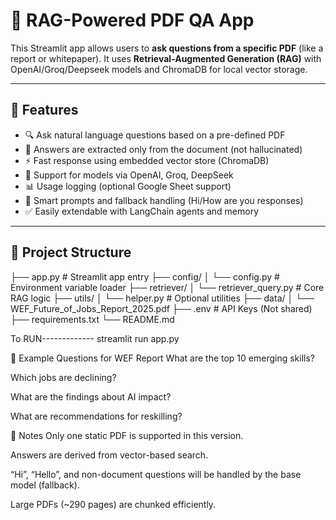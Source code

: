 # 📄 RAG-Powered PDF QA App

This Streamlit app allows users to **ask questions from a specific PDF** (like a report or whitepaper). It uses **Retrieval-Augmented Generation (RAG)** with OpenAI/Groq/Deepseek models and ChromaDB for local vector storage.

---

## 🚀 Features

- 🔍 Ask natural language questions based on a pre-defined PDF
- 🧠 Answers are extracted only from the document (not hallucinated)
- ⚡ Fast response using embedded vector store (ChromaDB)
- 📎 Support for models via OpenAI, Groq, DeepSeek
- 📊 Usage logging (optional Google Sheet support)
- 🧪 Smart prompts and fallback handling (Hi/How are you responses)
- ✅ Easily extendable with LangChain agents and memory

---

## 📁 Project Structure

├── app.py # Streamlit app entry
├── config/
│ └── config.py # Environment variable loader
├── retriever/
│ └── retriever_query.py # Core RAG logic
├── utils/
│ └── helper.py # Optional utilities
├── data/
│ └── WEF_Future_of_Jobs_Report_2025.pdf
├── .env # API Keys (Not shared)
├── requirements.txt
└── README.md

To RUN------------- streamlit run app.py

🧠 Example Questions for WEF Report
What are the top 10 emerging skills?

Which jobs are declining?

What are the findings about AI impact?

What are recommendations for reskilling?

📌 Notes
Only one static PDF is supported in this version.

Answers are derived from vector-based search.

“Hi”, “Hello”, and non-document questions will be handled by the base model (fallback).

Large PDFs (~290 pages) are chunked efficiently.